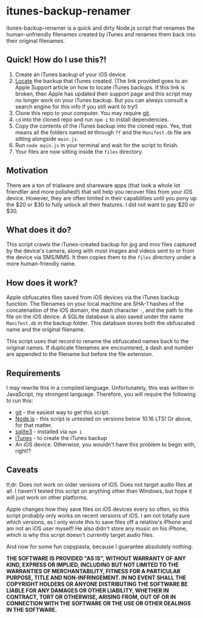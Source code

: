 # itunes-backup-renamer

itunes-backup-renamer is a quick and dirty Node.js script that renames the human-unfriendly filenames created by iTunes and renames them back into their original filenames.

## Quick!  How do I use this?!

1. Create an iTunes backup of your iOS device.
1. [Locate](https://support.apple.com/en-us/HT204215) the backup that iTunes created.  (The link provided goes to an Apple Support article on how to locate iTunes backups.  If this link is broken, then Apple has updated their support page and this script may no longer work on your iTunes backup.  But you can always consult a search engine for this info if you still want to try!)
1. Clone this repo to your computer.  You may require [git](https://git-scm.com/).
1. `cd` into the cloned repo and run `npm i` to install dependencies.
1. Copy the contents of the iTunes backup into the cloned repo.  Yes, that means all the folders named `00` through `ff` and the `Manifest.db` file are sitting alongside `main.js`.
1. Run `node main.js` in your terminal and wait for the script to finish.
1. Your files are now sitting inside the `files` directory.

## Motivation
There are a ton of trialware and shareware apps (that look a whole lot friendlier and more polished!) that will help you recover files from your iOS device.  However, they are often limited in their capabilities until you pony up the $20 or $30 to fully unlock all their features.  I did not want to pay $20 or $30.

## What does it do?

This script crawls the iTunes-created backup for jpg and mov files captured by the device's camera, along with most images and videos sent to or from the device via SMS/MMS.  It then copies them to the `files` directory under a more human-friendly name.

## How does it work?

Apple obfuscates files saved from iOS devices via the iTunes backup function.  The filenames on your local machine are SHA-1 hashes of the concatenation of the iOS domain, the dash character `-`, and the path to the file on the iOS device.  A SQLite database is also saved under the name `Manifest.db` in the backup folder.  This database stores both the obfuscated name and the original filename.

This script uses that record to rename the obfuscated names back to the original names.  If duplicate filenames are encountered, a dash and number are appended to the filename but before the file extension.

## Requirements

I may rewrite this in a compiled language.  Unfortunately, this was written in JavaScript, my strongest language.  Therefore, you will require the following to run this:
* [git](https://git-scm.com/) - the easiest way to get this script.
* [Node.js](https://nodejs.org/) - this script is untested on versions below 10.16 LTS!  Or above, for that matter.
* [sqlite3](https://www.npmjs.com/package/sqlite3) - installed via `npm i`
* [iTunes](https://www.apple.com/itunes/download/) - to create the iTunes backup
* An iOS device.  Otherwise, you wouldn't have this problem to begin with, right!?

## Caveats

tl;dr:  Does not work on older versions of iOS.  Does not target audio files at all.  I haven't tested this script on anything other than Windows, but hope it will just work on other platforms.

Apple changes how they save files on iOS devices every so often, so this script probably only works on recent versions of iOS.  I am not totally sure which versions, as I only wrote this to save files off a relative's iPhone and am not an iOS user myself!  He also didn't store any music on his iPhone, which is why this script doesn't currently target audio files.

And now for some fun copypasta, because I guarantee absolutely nothing:

**THE SOFTWARE IS PROVIDED "AS IS", WITHOUT WARRANTY OF ANY KIND, EXPRESS OR IMPLIED, INCLUDING BUT NOT LIMITED TO THE WARRANTIES OF MERCHANTABILITY, FITNESS FOR A PARTICULAR PURPOSE, TITLE AND NON-INFRINGEMENT. IN NO EVENT SHALL THE COPYRIGHT HOLDERS OR ANYONE DISTRIBUTING THE SOFTWARE BE LIABLE FOR ANY DAMAGES OR OTHER LIABILITY, WHETHER IN CONTRACT, TORT OR OTHERWISE, ARISING FROM, OUT OF OR IN CONNECTION WITH THE SOFTWARE OR THE USE OR OTHER DEALINGS IN THE SOFTWARE.**
